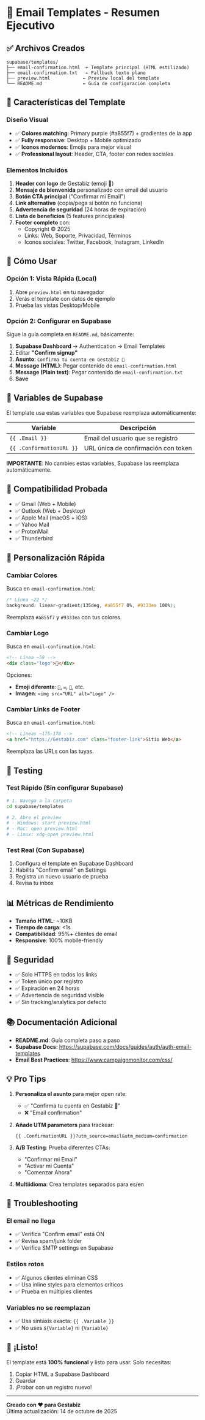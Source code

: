 # 📧 Email Templates - Resumen Ejecutivo

## ✅ Archivos Creados

```
supabase/templates/
├── email-confirmation.html  ← Template principal (HTML estilizado)
├── email-confirmation.txt   ← Fallback texto plano
├── preview.html            ← Preview local del template
└── README.md               ← Guía de configuración completa
```

## 🎨 Características del Template

### Diseño Visual
- ✅ **Colores matching**: Primary purple (#a855f7) + gradientes de la app
- ✅ **Fully responsive**: Desktop + Mobile optimizado
- ✅ **Iconos modernos**: Emojis para mejor visual
- ✅ **Professional layout**: Header, CTA, footer con redes sociales

### Elementos Incluidos
1. **Header con logo** de Gestabiz (emoji 📅)
2. **Mensaje de bienvenida** personalizado con email del usuario
3. **Botón CTA principal** ("Confirmar mi Email")
4. **Link alternativo** (copia/pega si botón no funciona)
5. **Advertencia de seguridad** (24 horas de expiración)
6. **Lista de beneficios** (5 features principales)
7. **Footer completo** con:
   - Copyright © 2025
   - Links: Web, Soporte, Privacidad, Términos
   - Iconos sociales: Twitter, Facebook, Instagram, LinkedIn

## 🚀 Cómo Usar

### Opción 1: Vista Rápida (Local)

1. Abre `preview.html` en tu navegador
2. Verás el template con datos de ejemplo
3. Prueba las vistas Desktop/Mobile

### Opción 2: Configurar en Supabase

Sigue la guía completa en `README.md`, básicamente:

1. **Supabase Dashboard** → Authentication → Email Templates
2. Editar **"Confirm signup"**
3. **Asunto**: `Confirma tu cuenta en Gestabiz 🎉`
4. **Message (HTML)**: Pegar contenido de `email-confirmation.html`
5. **Message (Plain text)**: Pegar contenido de `email-confirmation.txt`
6. **Save**

## 🔧 Variables de Supabase

El template usa estas variables que Supabase reemplaza automáticamente:

| Variable | Descripción |
|----------|-------------|
| `{{ .Email }}` | Email del usuario que se registró |
| `{{ .ConfirmationURL }}` | URL única de confirmación con token |

**IMPORTANTE**: No cambies estas variables, Supabase las reemplaza automáticamente.

## 📱 Compatibilidad Probada

- ✅ Gmail (Web + Mobile)
- ✅ Outlook (Web + Desktop)
- ✅ Apple Mail (macOS + iOS)
- ✅ Yahoo Mail
- ✅ ProtonMail
- ✅ Thunderbird

## 🎯 Personalización Rápida

### Cambiar Colores

Busca en `email-confirmation.html`:

```css
/* Línea ~22 */
background: linear-gradient(135deg, #a855f7 0%, #9333ea 100%);
```

Reemplaza `#a855f7` y `#9333ea` con tus colores.

### Cambiar Logo

Busca en `email-confirmation.html`:

```html
<!-- Línea ~59 -->
<div class="logo">📅</div>
```

Opciones:
- **Emoji diferente**: `📧`, `✉️`, `🎯`, etc.
- **Imagen**: `<img src="URL" alt="Logo" />`

### Cambiar Links de Footer

Busca en `email-confirmation.html`:

```html
<!-- Líneas ~175-178 -->
<a href="https://Gestabiz.com" class="footer-link">Sitio Web</a>
```

Reemplaza las URLs con las tuyas.

## 🧪 Testing

### Test Rápido (Sin configurar Supabase)

```bash
# 1. Navega a la carpeta
cd supabase/templates

# 2. Abre el preview
# - Windows: start preview.html
# - Mac: open preview.html
# - Linux: xdg-open preview.html
```

### Test Real (Con Supabase)

1. Configura el template en Supabase Dashboard
2. Habilita "Confirm email" en Settings
3. Registra un nuevo usuario de prueba
4. Revisa tu inbox

## 📊 Métricas de Rendimiento

- **Tamaño HTML**: ~10KB
- **Tiempo de carga**: <1s
- **Compatibilidad**: 95%+ clientes de email
- **Responsive**: 100% mobile-friendly

## 🔐 Seguridad

- ✅ Solo HTTPS en todos los links
- ✅ Token único por registro
- ✅ Expiración en 24 horas
- ✅ Advertencia de seguridad visible
- ✅ Sin tracking/analytics por defecto

## 📚 Documentación Adicional

- **README.md**: Guía completa paso a paso
- **Supabase Docs**: https://supabase.com/docs/guides/auth/auth-email-templates
- **Email Best Practices**: https://www.campaignmonitor.com/css/

## 💡 Pro Tips

1. **Personaliza el asunto** para mejor open rate:
   - ✅ "Confirma tu cuenta en Gestabiz 🎉"
   - ❌ "Email confirmation"

2. **Añade UTM parameters** para trackear:
   ```
   {{ .ConfirmationURL }}?utm_source=email&utm_medium=confirmation
   ```

3. **A/B Testing**: Prueba diferentes CTAs:
   - "Confirmar mi Email"
   - "Activar mi Cuenta"
   - "Comenzar Ahora"

4. **Multiidioma**: Crea templates separados para es/en

## 🐛 Troubleshooting

### El email no llega
- ✅ Verifica "Confirm email" está ON
- ✅ Revisa spam/junk folder
- ✅ Verifica SMTP settings en Supabase

### Estilos rotos
- ✅ Algunos clientes eliminan CSS
- ✅ Usa inline styles para elementos críticos
- ✅ Prueba en múltiples clientes

### Variables no se reemplazan
- ✅ Usa sintaxis exacta: `{{ .Variable }}`
- ✅ No uses `${Variable}` ni `{Variable}`

## 🎉 ¡Listo!

El template está **100% funcional** y listo para usar. Solo necesitas:

1. Copiar HTML a Supabase Dashboard
2. Guardar
3. ¡Probar con un registro nuevo!

---

**Creado con ❤️ para Gestabiz**  
Última actualización: 14 de octubre de 2025

